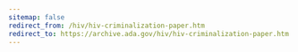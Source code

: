 ```yaml
---
sitemap: false 
redirect_from: /hiv/hiv-criminalization-paper.htm 
redirect_to: https://archive.ada.gov/hiv/hiv-criminalization-paper.htm 
---
```

